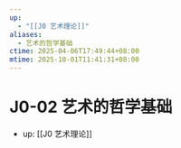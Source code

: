 ```yaml
---
up:
  - "[[J0 艺术理论]]"
aliases:
  - 艺术的哲学基础
ctime: 2025-04-06T17:49:44+08:00
mtime: 2025-10-01T11:41:31+08:00
---
```


# J0-02 艺术的哲学基础

- up: [[J0 艺术理论]]
